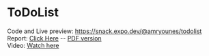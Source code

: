 # ToDoList

Code and Live preview: https://snack.expo.dev/@amryounes/todolist <br>
Report: [Click Here](./report.md) --
[PDF version](./report.pdf) <br>
Video: [Watch here](./REC.mp4)
